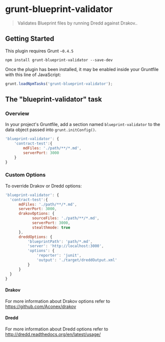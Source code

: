 # grunt-blueprint-validator

> Validates Blueprint files by running Dredd against Drakov..

## Getting Started
This plugin requires Grunt `~0.4.5`

```shell
npm install grunt-blueprint-validator --save-dev
```

Once the plugin has been installed, it may be enabled inside your Gruntfile with this line of JavaScript:

```js
grunt.loadNpmTasks('grunt-blueprint-validator');
```

## The "blueprint-validator" task

### Overview
In your project's Gruntfile, add a section named `blueprint-validator` to the data object passed into `grunt.initConfig()`.

```js
'blueprint-validator': {
    'contract-test':{
        mdFiles: './path/**/*.md',
        serverPort: 3000
    }
}
```
### Custom Options
To override Drakov or Dredd options:
  
```js
'blueprint-validator': {
  'contract-test':{
      mdFiles: './path/**/*.md',
      serverPort: 3000,
      drakovOptions: {
            sourceFiles: './path/**/*.md',
            serverPort: 3000,
            stealthmode: true
      },
      dreddOptions: {
          'blueprintPath': 'path/*.md',
          'server': 'http://localhost:3000',
          'options': {
              'reporter': 'junit',
              'output': './target/dreddOutput.xml'
          }
      }
  }
}
```

#### Drakov
For more information about Drakov options refer to https://github.com/Aconex/drakov


#### Dredd
For more information about Dredd options refer to http://dredd.readthedocs.org/en/latest/usage/


